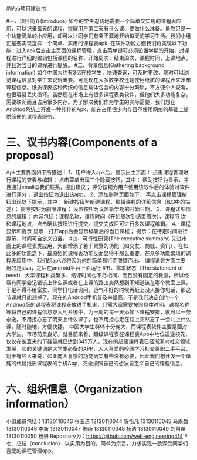 #Web项目建议书

#一、项目简介(Introduce)
   如今的学生迫切地需要一个简单又实用的课程表应用，可以记录每天的课程，提醒用户第二天有什么课、要做什么准备。虽然只是一个功能简单的小应用，却可以让同学们有条不紊地开始每天的学习生活。我们小组正是要实现这样一个简单、实用的课程表apk.
在软件功能方面我们将实现以下功能：进入apk后点击主页面的课程管理，点击菜单键可必须设置学期的开始，对课程进行详细的编辑包括课程的名称，开始周次，结束周次，课程时间，上课地点，并且对当日的课程进行提醒。
#二、背景信息(Gathering background information)
如今中国大约有3亿在校学生，快速查询，可及时更改，随时可以浏览课程信息对学生来说很重要。可是现在大多数学校还是使用纸质的课程表来发布课程信息。纸质课表这种传统的信息载体包含的内容十分繁琐，不方便个人查看，也很容易丢失损坏。虽然现在市场上有很多课程表类软件，但他们大多功能复杂，需要联网而且占用很多内存。为了解决我们作为学生的实际需要，我们想在Andriod系统上开发一种纯粹的Apk，能在占用很少内存且不使用网络的基础上提供简便的课程表服务。
#  三、议书内容(Components of a proposal)
  Apk主要界面如下所描述：
   1、用户进入apk后，显示出主页面：
点击课程管理进行课程的查看与编辑；
点击菜单出现三个隐藏按钮，其中：
帮助按钮为显示，并且通过email与我们联系，提出建议；
评分按钮为用户使用该软件后的体验对软件进行评分；
退出按钮为退出该app。
   2、添加删除页面如下：
         再点击课程管理按钮出现以下提示，其中：
新建按钮为新建课程，编辑课程的详细信息（如3中的描述）；
删除按钮为删除课程；
设置按钮为设置新学期的开始日期。
   3、课程详细信息的编辑：
       内容包括：课程名称，课程时间（开始周次到结束周次），课程节 次和课程地点，点击确认按钮进行提交。提交完成后可进行多次课程编辑。
    4、课程显示和提示
         显示：打开app后会显示编辑后的当日课程；
         提示：在特定时间进行提示，时间可自定义设置。
#四、可行性研究(The executive summary)
  先进市面上的课程表类应用，大都增添了若干累赘的功能（如交友、商城、资讯），在如此多的功能之下，最原始的课程表功能反而显得不那么重要。在众多功能繁琐的课程表应用中，我们的apk必将因为他的简单易行而脱颖而出。
   编程语言方面主要用的是java，之后在android平台上面运行
#五、需求状态（The statement of need）
大学课程种类繁多，结课时间也不尽相同，而且没有固定的教室，所以经常有同学会记错该上什么课或者在上课的路上突然想到不知道该在哪个教室上课，于是不得不给室友、同学打电话询问，运气不好的时候再赶上没人接你电话，那这节课就只能翘掉了。现在的Andriod手机普及率很高，于是我们决定创作一个Andriod版的课程表将课程表放进手机里，只需大家需要按照具体时间、课程名称等将自己的课程信息录入到系统中，为一周的每一天添加下课程安排，就可以一劳永逸。不用担心忘了明天上什么课了，也不用担心走在路上突然忘了一会儿上什么课，随时随地，方便快捷。
中国大学生群体十分庞大，而课程表软件主要是面对大学生，市场前景良好。就目前来看，超级课程表在课程表App中地位遥遥领先，仅仅在豌豆夹的下载量就已达到345万人，现在的超级课程表已经渐渐向社交领域发展，它的关键词是大学生必备的APP，人人喜爱的校园学习社交兼职二手平台，对于有些人来说，如此庞大复杂的功能确实有些没有必要，因此我们想开发一个单纯的代替纸质课程表的手机App，完全按照自己的想法自定义自己的课程信息。
#  六、组织信息（Organization information）
小组成员包括：13130110043 张玉洁
              13130110044 贺怡凡
              13130110045 马雨盈
              13130110046 李新
              13130110047 贺旸
              13130110048 杨洁
              13130110049 刘苗苗
              13130110050 杨妍
Repository为：https://github.com/web-engineering414
#七、总结（conclusion）
       以实用为目的，简单为宗旨，力求实现一款深受同学们喜爱的课程管理app。
